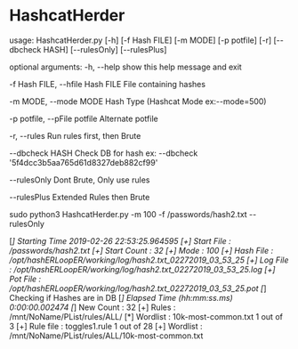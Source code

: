 # HashcatHerder

usage: HashcatHerder.py [-h] [-f Hash FILE] [-m MODE] [-p potfile] [-r]
                        [--dbcheck HASH] [--rulesOnly] [--rulesPlus]

optional arguments:
  -h, --help            show this help message and exit
  
  -f Hash FILE, 
  --hfile Hash FILE     File containing hashes
  
  -m MODE, 
  --mode MODE           Hash Type (Hashcat Mode ex:--mode=500)
  
  -p potfile, 
  --pFile potfile       Alternate potfile
  
  -r, 
  --rules               Run rules first, then Brute
  
  --dbcheck HASH        Check DB for hash ex: --dbcheck '5f4dcc3b5aa765d61d8327deb882cf99'
  
  --rulesOnly           Dont Brute, Only use rules
  
  --rulesPlus           Extended Rules then Brute


sudo python3 HashcatHerder.py -m 100 -f /passwords/hash2.txt --rulesOnly

[*] Starting Time 2019-02-26 22:53:25.964595
[+] Start File  : /passwords/hash2.txt
[+] Start Count : 32
[+] Mode        : 100
[+] Hash File   : /opt/hashERLoopER/working/log/hash2.txt_02272019_03_53_25
[+] Log File    : /opt/hashERLoopER/working/log/hash2.txt_02272019_03_53_25.log
[+] Pot File    : /opt/hashERLoopER/working/log/hash2.txt_02272019_03_53_25.pot
[*] Checking if Hashes are in DB
[*] Elapsed Time (hh:mm:ss.ms) 0:00:00.002474
[*] New Count   : 32
[+] Rules       : /mnt/NoName/PList/rules/ALL/
[*] Wordlist    : 10k-most-common.txt 1 out of 3
[+] Rule file   : toggles1.rule 1 out of 28
[+] Wordlist    : /mnt/NoName/PList/rules/ALL/10k-most-common.txt 

